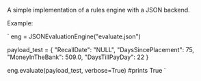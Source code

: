 A simple implementation of a rules engine with a JSON backend.

Example:

`
eng = JSONEvaluationEngine("evaluate.json")


payload_test = {
    "RecallDate": "NULL",
    "DaysSincePlacement": 75,
    "MoneyInTheBank": 509.0,
    "DaysTillPayDay": 22
}

eng.evaluate(payload_test, verbose=True)
#prints True
`
